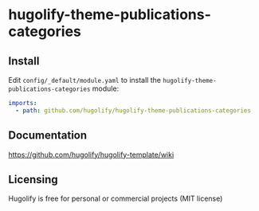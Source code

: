 # hugolify-theme-publications-categories

## Install
Edit `config/_default/module.yaml` to install the `hugolify-theme-publications-categories` module:
```yml
imports:
  - path: github.com/hugolify/hugolify-theme-publications-categories
```

## Documentation
https://github.com/hugolify/hugolify-template/wiki

## Licensing
Hugolify is free for personal or commercial projects (MIT license)
